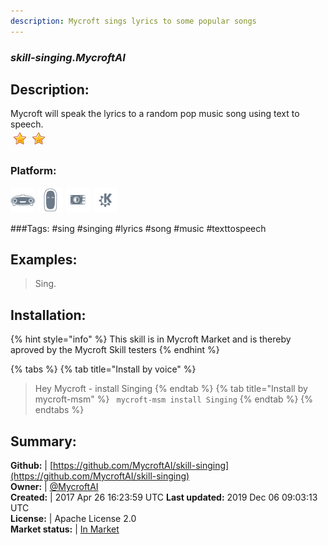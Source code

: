 ```yaml
---
description: Mycroft sings lyrics to some popular songs
---
```


### _skill-singing.MycroftAI_  
## Description:  
Mycroft will speak the lyrics to a random pop music song using text to speech.  
![](../.gitbook/assets/star.png)![](../.gitbook/assets/star.png)  
### Platform:  
 ![Mark I](../.gitbook/assets/mark-1-icon.png)  ![Mark II](../.gitbook/assets/mark-2-icon.png)  ![Picroft](../.gitbook/assets/picroft-icon.png)  ![plasmoid](../.gitbook/assets/kde.png)   
  
###Tags: \#sing \#singing \#lyrics \#song \#music \#texttospeech   
## Examples:  
> Sing.  
  
## Installation:  
{% hint style="info" %}
This skill is in Mycroft Market and is thereby aproved by the Mycroft Skill testers
{% endhint %}
    
{% tabs %}
{% tab title="Install by voice" %}
> Hey Mycroft - install Singing
{% endtab %}
  {% tab title="Install by mycroft-msm" %}
``` mycroft-msm install Singing```
{% endtab %}
  {% endtabs %}
    
## Summary:  
**Github:** | [https://github.com/MycroftAI/skill-singing](https://github.com/MycroftAI/skill-singing)  
**Owner:** | [@MycroftAI](https://github.com/MycroftAI)  
**Created:** | 2017 Apr 26 16:23:59 UTC  **Last updated:** 2019 Dec 06 09:03:13 UTC  
**License:** | Apache License 2.0  
**Market status:** | [In Market](https://market.mycroft.ai/skill/mycroft-singing)  
